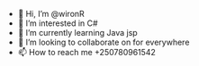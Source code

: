 - 👋 Hi, I’m @wironR
- 👀 I’m interested in C#
- 🌱 I’m currently learning Java jsp
- 💞️ I’m looking to collaborate on for everywhere
- 📫 How to reach me +250780961542

<!---
wironR/wironR is a ✨ special ✨ repository because its `README.md` (this file) appears on your GitHub profile.
You can click the Preview link to take a look at your changes.
--->
